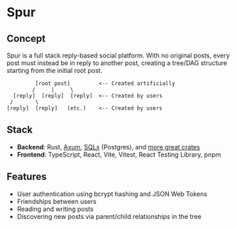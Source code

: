 # Spur

## Concept

Spur is a full stack reply-based social platform. With no original posts, every post must instead be in reply to another post, creating a tree/DAG structure starting from the initial root post.

```
         [root post]         <-- Created artificially
        /     |     \
  [reply]  [reply]  [reply]  <-- Created by users
 /       \
[reply]  [reply]   (etc.)    <-- Created by users
```

## Stack

- **Backend**: Rust, [Axum](https://github.com/tokio-rs/axum), [SQLx](https://github.com/launchbadge/sqlx) (Postgres), and [more great crates](backend/Cargo.toml)
- **Frontend**: TypeScript, React, Vite, Vitest, React Testing Library, pnpm

## Features

- User authentication using bcrypt hashing and JSON Web Tokens
- Friendships between users
- Reading and writing posts
- Discovering new posts via parent/child relationships in the tree

